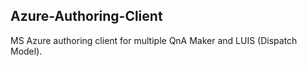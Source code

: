 ## Azure-Authoring-Client
MS Azure authoring client for multiple QnA Maker and LUIS (Dispatch Model).
